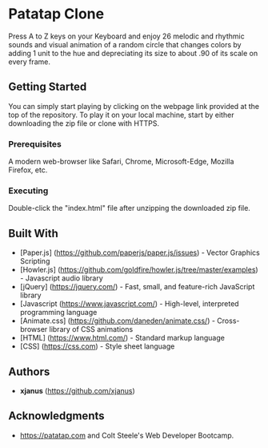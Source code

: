 # Patatap Clone

Press A to Z keys on your Keyboard and enjoy 26 melodic and rhythmic sounds and visual animation of a random circle that changes colors by adding 1 unit to the hue and depreciating its size to about .90 of its scale on every frame.

## Getting Started

You can simply start playing by clicking on the webpage link provided at the top of the repository. To play it on your local machine, start by either downloading the zip file or clone with HTTPS.

### Prerequisites

A modern web-browser like Safari, Chrome, Microsoft-Edge, Mozilla Firefox, etc.

### Executing

Double-click the "index.html" file after unzipping the downloaded zip file.

## Built With

* [Paper.js] (https://github.com/paperjs/paper.js/issues) - Vector Graphics Scripting
* [Howler.js] (https://github.com/goldfire/howler.js/tree/master/examples) - Javascript audio library
* [jQuery] (https://jquery.com/) - Fast, small, and feature-rich JavaScript library
* [Javascript (https://www.javascript.com/) - High-level, interpreted programming language
* [Animate.css] (https://github.com/daneden/animate.css/) - Cross-browser library of CSS animations
* [HTML] (https://www.html.com/) - Standard markup language
* [CSS] (https://css.com) - Style sheet language

## Authors

* **xjanus** (https://github.com/xjanus)

## Acknowledgments

* https://patatap.com and Colt Steele's Web Developer Bootcamp.
